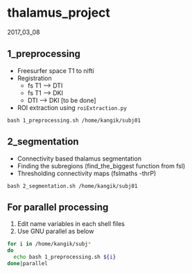 # thalamus_project

2017_03_08

## 1_preprocessing
- Freesurfer space T1 to nifti
- Registration
  - fs T1 --> DTI
  - fs T1 --> DKI
  - DTI --> DKI [to be done]
- ROI extraction using `roiExtraction.py`

`bash 1_preprocessing.sh /home/kangik/subj01`


## 2_segmentation
- Connectivity based thalamus segmentation
- Finding the subregions (find_the_biggest function from fsl)
- Thresholding connectivity maps (fslmaths -thrP)

`bash 2_segmentation.sh /home/kangik/subj01`

## For parallel processing

1. Edit name variables in each shell files
2. Use GNU parallel as below

```sh
for i in /home/kangik/subj*
do
  echo bash 1_preprocessing.sh ${i}
done|parallel
```
